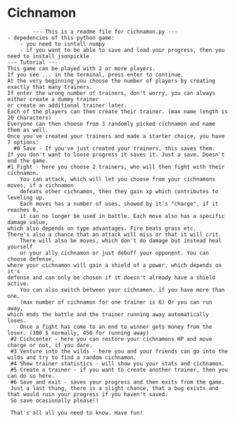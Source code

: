 # Cichnamon
			--- This is a readme file for cichnamon.py ---
    - depedencies of this python game: 
        - you need to isntall numpy
        - if you want to be able to save and load your progress, then you need to install jsonpickle
    --- Tutorial ---
    This game can be played with 2 or more players. 
    If you see ... in the terminal, press enter to continue.
    At the very beginning you choose the number of players by creating exactly that many trainers.
    If enter the wrong number of trainers, don't worry, you can always either create a dummy trainer
    or create an additional trainer later.
    Each of the players can then create their trainer. (max name length is 20 characters)
    Everyone can then choose from 3 randomly picked cichnamon and name them as well.
    Once you've created your trainers and made a starter choice, you have 7 options:
      #0 Save - If you've just created your trainers, this saves them. 
  	If you don't want to loose progress it saves it. Just a save. Doesn't end the game.
   	#1 Fight - here you choose 2 trainers, who will then fight with their cichnamon.
    	You can attack, which will let you choose from your cichnamons moves, if a cichnamon 
    	defeats other cichnamon, then they gain xp which contributes to leveling up.
    	Each moves has a number of uses, showed by it's "charge", if it reaches 0, 
      	it can no longer be used in battle. Each move also has a specific damage value, 
	which also depends on type advantages. Fire beats grass etc. 
  	There's also a chance that an attack will miss or that it will crit.
    	There will also be moves, which don't do damage but instead heal yourself 
      	or your ally cichnamon or just debuff your opponent. You can choose defense, 
	where your cichnamon will gain a shield of a power, which depends on it's 
  	defense and can only be chosen if it doesn't already have a shield active.
    	You can also switch between your cichnamon, if you have more than one. 
      	(max number of cichnamon for one trainer is 6) Or you can run away, 
	which ends the battle and the trainer running away automatically loses.
    	Once a fight has come to an end to winner gets money from the loser. (300 $ normally, 450 for running away)
     #2 Cichcenter - here you can restore your cichnamons HP and move charge or not, if you dare.
     #3 Venture into the wilds - here you and your friends can go into the wilds and try to find a random cichnamon.
     #4 Show trainer statistics - will show you your stats and cichnamon.
     #5 Create a trainer - if you want to create another trainer, then you can do so here.
     #6 Save and exit - saves your progress and then exits from the game.
     Just a last thing, there is a slight chance, that a bug exists and that would ruin your progress if you haven't saved.
     So save ocasionally please!!
     
     That's all all you need to know. Have fun!
